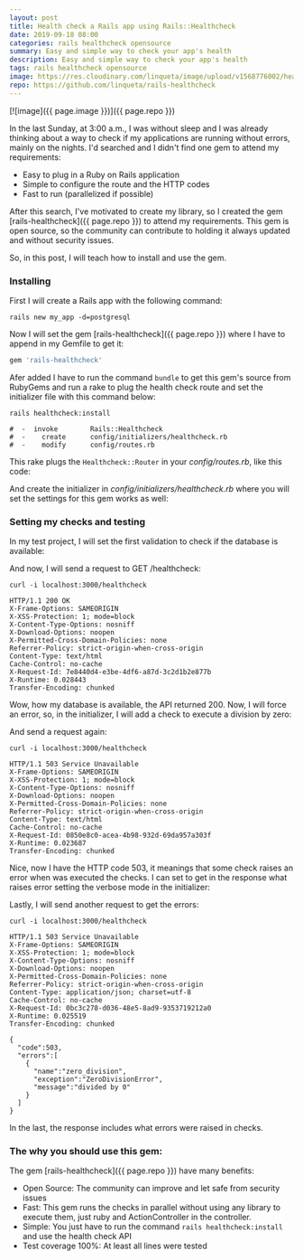 ```yaml
---
layout: post
title: Health check a Rails app using Rails::Healthcheck
date: 2019-09-18 08:00
categories: rails healthcheck opensource
summary: Easy and simple way to check your app's health
description: Easy and simple way to check your app's health
tags: rails healthcheck opensource
image: https://res.cloudinary.com/linqueta/image/upload/v1568776002/healthcheck_ypelrf.png
repo: https://github.com/linqueta/rails-healthcheck
---
```


[![image]({{ page.image }})]({{ page.repo }})

In the last Sunday, at 3:00 a.m., I was without sleep and I was already thinking about a way to check if my applications are running without errors, mainly on the nights. I'd searched and I didn't find one gem to attend my requirements:
  - Easy to plug in a Ruby on Rails application
  - Simple to configure the route and the HTTP codes
  - Fast to run (parallelized if possible)

After this search, I've motivated to create my library, so I created the gem [rails-healthcheck]({{ page.repo }}) to attend my requirements. This gem is open source, so the community can contribute to holding it always updated and without security issues.

So, in this post, I will teach how to install and use the gem.

### Installing

First I will create a Rails app with the following command:

```
rails new my_app -d=postgresql
```

Now I will set the gem [rails-healthcheck]({{ page.repo }}) where I have to append in my Gemfile to get it:

```ruby
gem 'rails-healthcheck'
```

Afer added I have to run the command `bundle` to get this gem's source from RubyGems and run a rake to plug the health check route and set the initializer file with this command below:

```
rails healthcheck:install

#  -  invoke        Rails::Healthcheck
#  -    create      config/initializers/healthcheck.rb
#  -    modify      config/routes.rb
```

This rake plugs the `Healthcheck::Router` in your _config/routes.rb_, like this code:

<script src="https://gist.github.com/linqueta/a7f4bac49a6c2472152440c2a0133909.js"></script>

And create the initializer in _config/initializers/healthcheck.rb_ where you will set the settings for this gem works as well:

<script src="https://gist.github.com/linqueta/58dae0bdcdfe5efa95933197f645a669.js"></script>

### Setting my checks and testing

In my test project, I will set the first validation to check if the database is available:

<script src="https://gist.github.com/linqueta/ac6fa89b926a14f75b30c113be71c94f.js"></script>

And now, I will send a request to GET /healthcheck:

```
curl -i localhost:3000/healthcheck

HTTP/1.1 200 OK
X-Frame-Options: SAMEORIGIN
X-XSS-Protection: 1; mode=block
X-Content-Type-Options: nosniff
X-Download-Options: noopen
X-Permitted-Cross-Domain-Policies: none
Referrer-Policy: strict-origin-when-cross-origin
Content-Type: text/html
Cache-Control: no-cache
X-Request-Id: 7e8440d4-e3be-4df6-a87d-3c2d1b2e877b
X-Runtime: 0.028443
Transfer-Encoding: chunked
```

Wow, how my database is available, the API returned 200. Now, I will force an error, so, in the initializer, I will add a check to execute a division by zero:

<script src="https://gist.github.com/linqueta/7e5292c594ec217ef88e2bd80912e7ac.js"></script>

And send a request again:

```
curl -i localhost:3000/healthcheck

HTTP/1.1 503 Service Unavailable
X-Frame-Options: SAMEORIGIN
X-XSS-Protection: 1; mode=block
X-Content-Type-Options: nosniff
X-Download-Options: noopen
X-Permitted-Cross-Domain-Policies: none
Referrer-Policy: strict-origin-when-cross-origin
Content-Type: text/html
Cache-Control: no-cache
X-Request-Id: 0850e8c0-acea-4b98-932d-69da957a303f
X-Runtime: 0.023687
Transfer-Encoding: chunked
```

Nice, now I have the HTTP code 503, it meanings that some check raises an error when was executed the checks. I can set to get in the response what raises error setting the verbose mode in the initializer:

<script src="https://gist.github.com/linqueta/8e0cc31ffad658f0d7e5d156765debf3.js"></script>

Lastly, I will send another request to get the errors:

```
curl -i localhost:3000/healthcheck

HTTP/1.1 503 Service Unavailable
X-Frame-Options: SAMEORIGIN
X-XSS-Protection: 1; mode=block
X-Content-Type-Options: nosniff
X-Download-Options: noopen
X-Permitted-Cross-Domain-Policies: none
Referrer-Policy: strict-origin-when-cross-origin
Content-Type: application/json; charset=utf-8
Cache-Control: no-cache
X-Request-Id: 0bc3c278-d036-48e5-8ad9-9353719212a0
X-Runtime: 0.025519
Transfer-Encoding: chunked

{
  "code":503,
  "errors":[
    {
      "name":"zero_division",
      "exception":"ZeroDivisionError",
      "message":"divided by 0"
    }
  ]
}
```

In the last, the response includes what errors were raised in checks.

### The why you should use this gem:

The gem [rails-healthcheck]({{ page.repo }}) have many benefits:
  - Open Source: The community can improve and let safe from security issues
  - Fast: This gem runs the checks in parallel without using any library to execute them, just ruby and ActionController in the controller.
  - Simple: You just have to run the command `rails healthcheck:install` and use the health check API
  - Test coverage 100%: At least all lines were tested

<style>
a:hover{
  background-image: none
}
</style>